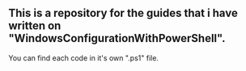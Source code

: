## This is a repository for the guides that i have written on "WindowsConfigurationWithPowerShell".
You can find each code in it's own ".ps1" file.

